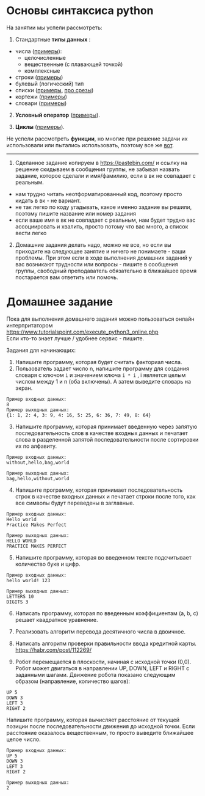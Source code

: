 # Основы синтаксиса python

На занятии мы успели рассмотреть:

1) Cтандартные **типы данных** :
- числа ([примеры](https://pythonworld.ru/tipy-dannyx-v-python/chisla-int-float-complex.html)):
  * целочисленные 
  * вещественные (с плавающей точкой)
  * комплексные
- строки ([примеры](https://pythonworld.ru/tipy-dannyx-v-python/stroki-funkcii-i-metody-strok.html))
- булевый (логический) тип 
- списки ([примеры](https://pythonworld.ru/tipy-dannyx-v-python/spiski-list-funkcii-i-metody-spiskov.html), [про срезы](https://pythonworld.ru/osnovy/indeksy-i-srezy.html))
- кортежи ([примеры](https://pythonworld.ru/tipy-dannyx-v-python/kortezhi-tuple.html))
- словари ([примеры](https://pythonworld.ru/tipy-dannyx-v-python/slovari-dict-funkcii-i-metody-slovarej.html))


2) **Условный оператор** ([примеры](https://pythonworld.ru/osnovy/instrukciya-if-elif-else-proverka-istinnosti-trexmestnoe-vyrazhenie-ifelse.html)).

3) **Циклы** ([примеры](https://pythonworld.ru/osnovy/cikly-for-i-while-operatory-break-i-continue-volshebnoe-slovo-else.html)).

Не успели рассмотреть **функции**, но многие при решение задачи их использовали или пытались использовать, поэтому все же [вот](https://pythonworld.ru/tipy-dannyx-v-python/vse-o-funkciyax-i-ix-argumentax.html).

---
1. Сделанное задание копируем в https://pastebin.com/ и ссылку на решение скидываем в сообщения группы, не забывая назвать задание, которое сделали и имя/фамилию, если в вк не совпадает с реальным.
- нам трудно читать неотформатированный код, поэтому просто кидать в вк - не вариант.
- не так легко по коду угадывать, какое именно задание вы решили, поэтому пишите название или номер задания
- если ваше имя в вк не совпадает с реальным, нам будет трудно вас ассоциировать и хвалить, просто потому что вас много, а список вести легко

2. Домашние задания делать надо, можно не все, но если вы приходите на следующее занятие и ничего не понимаете - ваши проблемы. При этом если в ходе выполнения домашних заданий у вас возникают трудности или вопросы - пишите в сообщения группы, свободный преподаватель обязательно в ближайшее время постарается вам ответить или помочь.

# Домашнее задание

Пока для выполнения домашнего задания можно пользоваться онлайн интерпритатором https://www.tutorialspoint.com/execute_python3_online.php  
Если кто-то знает лучше / удобнее сервис - пишите.

Задания для начинающих:  
1. Напишите программу, которая будет считать факториал числа. 
2. Пользователь задает число n, напишите программу для создания словаря с ключом `i` и значением ключа `i * i` , i является целым числом между 1 и n (оба включены). A затем выведите словарь на экран.
```
Пример входных данных:
8
Пример выходных данных:
{1: 1, 2: 4, 3: 9, 4: 16, 5: 25, 6: 36, 7: 49, 8: 64}
```

3. Напишите программу, которая принимает введенную через запятую последовательность слов в качестве входных данных и печатает слова в разделенной запятой последовательности после сортировки их по алфавиту.
```
Пример входных данных:
without,hello,bag,world

Пример выходных данных:
bag,hello,without,world
```

4. Напишите программу, которая принимает последовательность строк в качестве входных данных и печатает строки после того, как все символы будут переведены в заглавные.
```
Пример входных данных:
Hello world
Practice Makes Perfect

Пример выходных данных:
HELLO WORLD
PRACTICE MAKES PERFECT
```

5. Напишите программу, которая во введенном тексте подсчитывает количество букв и цифр.
```
Пример входных данных:
hello world! 123

Пример выходных данных:
LETTERS 10
DIGITS 3
```

6. Написать программу, которая по введенным коэффициентам (a, b, c) решает квадратное уравнение.

7. Реализовать алгоритм перевода десятичного числа в двоичное.

8. Написать алгоритм проверки правильности ввода кредитной карты.
https://habr.com/post/112269/

9. Робот перемещается в плоскости, начиная с исходной точки (0,0). Робот может двигаться в направлении UP, DOWN, LEFT и RIGHT с заданными шагами. Движение робота показано следующим образом (направление, количество шагов):
```
UP 5
DOWN 3
LEFT 3
RIGHT 2
```

Напишите программу, которая вычисляет расстояние от текущей позиции после последовательности движения до исходной точки. Если расстояние оказалось вещественным, то просто выведите ближайшее целое число.
```
Пример входных данных:
UP 5
DOWN 3
LEFT 3
RIGHT 2

Пример выходных данных:
2
```
